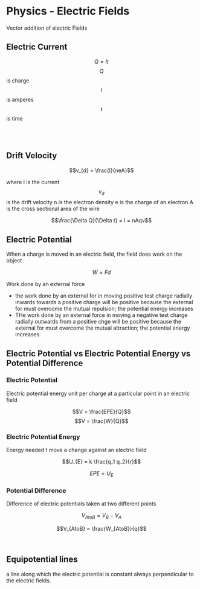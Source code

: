 <script type="text/javascript" async src="https://cdnjs.cloudflare.com/ajax/libs/mathjax/2.7.5/MathJax.js?config=TeX-MML-AM_CHTML"></script>

# Physics - Electric Fields

Vector addition of electric Fields

## Electric Current

$$Q = It$$
$$Q$$ is charge
$$I$$ is amperes
$$t$$ is time


<br><br>


## Drift Velocity

$$v_{d} = \frac{I}{neA}$$

where I is the current
$$v_d$$ is the drift velocity
n is the electron density
e is the charge of an electron
A is the cross sectional area of the wire

$$\frac{\Delta Q}{\Delta t} = I = nAqv$$


## Electric Potential

When a charge is moved in an electric field, the field does work on the object

$$W = Fd$$

Work done by an external force
 - the work done by an external for in moving positive test charge radially inwards towards a positive charge will be positive because the external for must overcome the mutual repulsion; the potential energy increases
 - THe work done by an external force in moving a negative test charge radially outwards from a positive chge will be positive because the external for must overcome the mutual attraction; the potential energy increases


## Electric Potential vs Electric Potential Energy vs Potential Difference

### Electric Potential

Electric potential energy unit per charge at a particular point in an electric field

$$V = \frac{EPE}{Q}$$
$$V = \frac{W}{Q}$$

### Electric Potential Energy

Energy needed t move a change against an electric field


$$U_{E} = k \frac{q_1 q_2}{r}$$

$$EPE = U_{E}$$

### Potential Difference

Difference of electric potentials taken at two different points

$$V_{AtoB} = V_{B} - V_{A}$$

$$V_{AtoB} = \frac{W_{AtoB}}{q}$$


<br>

## Equipotential lines

a line along which the electric potential is constant always perpendicular to the electric fields.

